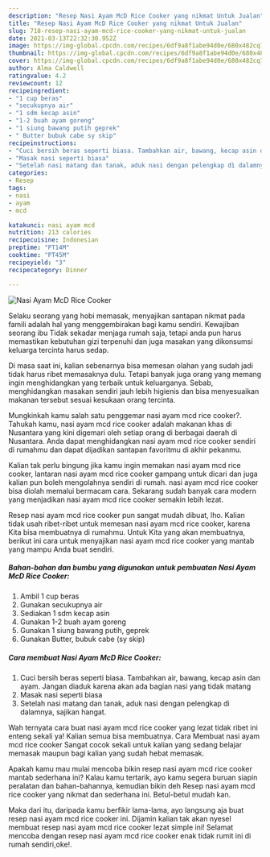 ```yaml
---
description: "Resep Nasi Ayam McD Rice Cooker yang nikmat Untuk Jualan"
title: "Resep Nasi Ayam McD Rice Cooker yang nikmat Untuk Jualan"
slug: 718-resep-nasi-ayam-mcd-rice-cooker-yang-nikmat-untuk-jualan
date: 2021-03-13T22:32:30.952Z
image: https://img-global.cpcdn.com/recipes/6df9a8f1abe94d0e/680x482cq70/nasi-ayam-mcd-rice-cooker-foto-resep-utama.jpg
thumbnail: https://img-global.cpcdn.com/recipes/6df9a8f1abe94d0e/680x482cq70/nasi-ayam-mcd-rice-cooker-foto-resep-utama.jpg
cover: https://img-global.cpcdn.com/recipes/6df9a8f1abe94d0e/680x482cq70/nasi-ayam-mcd-rice-cooker-foto-resep-utama.jpg
author: Alma Caldwell
ratingvalue: 4.2
reviewcount: 12
recipeingredient:
- "1 cup beras"
- "secukupnya air"
- "1 sdm kecap asin"
- "1-2 buah ayam goreng"
- "1 siung bawang putih geprek"
- " Butter bubuk cabe sy skip"
recipeinstructions:
- "Cuci bersih beras seperti biasa. Tambahkan air, bawang, kecap asin dan ayam. Jangan diaduk karena akan ada bagian nasi yang tidak matang"
- "Masak nasi seperti biasa"
- "Setelah nasi matang dan tanak, aduk nasi dengan pelengkap dì dalamnya, sajikan hangat."
categories:
- Resep
tags:
- nasi
- ayam
- mcd

katakunci: nasi ayam mcd 
nutrition: 213 calories
recipecuisine: Indonesian
preptime: "PT14M"
cooktime: "PT45M"
recipeyield: "3"
recipecategory: Dinner

---
```



![Nasi Ayam McD Rice Cooker](https://img-global.cpcdn.com/recipes/6df9a8f1abe94d0e/680x482cq70/nasi-ayam-mcd-rice-cooker-foto-resep-utama.jpg)

Selaku seorang yang hobi memasak, menyajikan santapan nikmat pada famili adalah hal yang menggembirakan bagi kamu sendiri. Kewajiban seorang ibu Tidak sekadar menjaga rumah saja, tetapi anda pun harus memastikan kebutuhan gizi terpenuhi dan juga masakan yang dikonsumsi keluarga tercinta harus sedap.

Di masa  saat ini, kalian sebenarnya bisa memesan olahan yang sudah jadi tidak harus ribet memasaknya dulu. Tetapi banyak juga orang yang memang ingin menghidangkan yang terbaik untuk keluarganya. Sebab, menghidangkan masakan sendiri jauh lebih higienis dan bisa menyesuaikan makanan tersebut sesuai kesukaan orang tercinta. 



Mungkinkah kamu salah satu penggemar nasi ayam mcd rice cooker?. Tahukah kamu, nasi ayam mcd rice cooker adalah makanan khas di Nusantara yang kini digemari oleh setiap orang di berbagai daerah di Nusantara. Anda dapat menghidangkan nasi ayam mcd rice cooker sendiri di rumahmu dan dapat dijadikan santapan favoritmu di akhir pekanmu.

Kalian tak perlu bingung jika kamu ingin memakan nasi ayam mcd rice cooker, lantaran nasi ayam mcd rice cooker gampang untuk dicari dan juga kalian pun boleh mengolahnya sendiri di rumah. nasi ayam mcd rice cooker bisa diolah memalui bermacam cara. Sekarang sudah banyak cara modern yang menjadikan nasi ayam mcd rice cooker semakin lebih lezat.

Resep nasi ayam mcd rice cooker pun sangat mudah dibuat, lho. Kalian tidak usah ribet-ribet untuk memesan nasi ayam mcd rice cooker, karena Kita bisa membuatnya di rumahmu. Untuk Kita yang akan membuatnya, berikut ini cara untuk menyajikan nasi ayam mcd rice cooker yang mantab yang mampu Anda buat sendiri.

<!--inarticleads1-->

##### Bahan-bahan dan bumbu yang digunakan untuk pembuatan Nasi Ayam McD Rice Cooker:

1. Ambil 1 cup beras
1. Gunakan secukupnya air
1. Sediakan 1 sdm kecap asin
1. Gunakan 1-2 buah ayam goreng
1. Gunakan 1 siung bawang putih, geprek
1. Gunakan  Butter, bubuk cabe (sy skip)




<!--inarticleads2-->

##### Cara membuat Nasi Ayam McD Rice Cooker:

1. Cuci bersih beras seperti biasa. Tambahkan air, bawang, kecap asin dan ayam. Jangan diaduk karena akan ada bagian nasi yang tidak matang
1. Masak nasi seperti biasa
1. Setelah nasi matang dan tanak, aduk nasi dengan pelengkap dì dalamnya, sajikan hangat.




Wah ternyata cara buat nasi ayam mcd rice cooker yang lezat tidak ribet ini enteng sekali ya! Kalian semua bisa membuatnya. Cara Membuat nasi ayam mcd rice cooker Sangat cocok sekali untuk kalian yang sedang belajar memasak maupun bagi kalian yang sudah hebat memasak.

Apakah kamu mau mulai mencoba bikin resep nasi ayam mcd rice cooker mantab sederhana ini? Kalau kamu tertarik, ayo kamu segera buruan siapin peralatan dan bahan-bahannya, kemudian bikin deh Resep nasi ayam mcd rice cooker yang nikmat dan sederhana ini. Betul-betul mudah kan. 

Maka dari itu, daripada kamu berfikir lama-lama, ayo langsung aja buat resep nasi ayam mcd rice cooker ini. Dijamin kalian tak akan nyesel membuat resep nasi ayam mcd rice cooker lezat simple ini! Selamat mencoba dengan resep nasi ayam mcd rice cooker enak tidak rumit ini di rumah sendiri,oke!.

